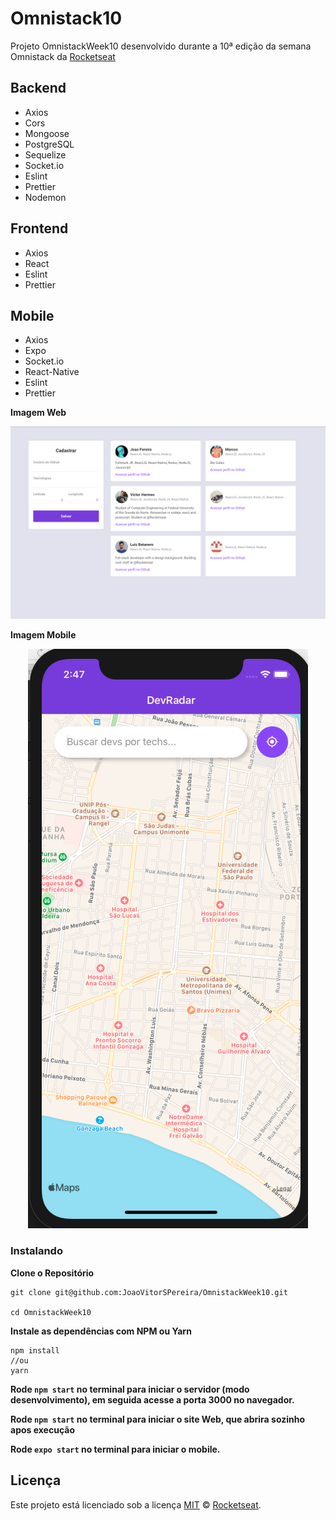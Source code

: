 <h1 align="Left" >Omnistack10</h1>
<p align="left">Projeto OmnistackWeek10 desenvolvido durante a 10ª edição da semana Omnistack da <a href="https://rocketseat.com.br">Rocketseat</a></p>

## Backend


- Axios
- Cors
- Mongoose
- PostgreSQL
- Sequelize
- Socket.io
- Eslint
- Prettier
- Nodemon

## Frontend

- Axios
- React
- Eslint
- Prettier

## Mobile

- Axios
- Expo
- Socket.io
- React-Native
- Eslint
- Prettier

**Imagem Web**

<p align="center">
<img src="./static/Omnistack10Capa.png" alt="capa">
</p>

**Imagem Mobile**

<p align="center">
<img src="./static/Omnistack10Mobile.png" alt="capa">
</p>


### Instalando
**Clone o Repositório**

```
git clone git@github.com:JoaoVitorSPereira/OmnistackWeek10.git

cd OmnistackWeek10
```

**Instale as dependências com NPM ou Yarn**

```
npm install
//ou
yarn
```

**Rode `npm start` no terminal para iniciar o servidor (modo desenvolvimento), em seguida acesse a porta 3000 no navegador.**

**Rode `npm start` no terminal para iniciar o site Web, que abrira sozinho apos execução**

**Rode `expo start` no terminal para iniciar o mobile.**
## Licença
Este projeto está licenciado sob a licença [MIT](./LICENSE) &copy; [Rocketseat](https://rocketseat.com.br/).